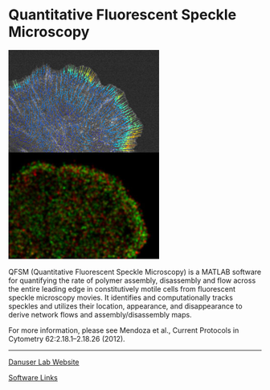 # Quantitative Fluorescent Speckle Microscopy
![Alt Text](QFSMpkg_img.jpg?raw=true)
                                        
QFSM (Quantitative Fluorescent Speckle Microscopy) is a MATLAB software for quantifying the rate of polymer assembly, disassembly and flow across the entire leading edge in constitutively motile cells from fluorescent speckle microscopy movies. It identifies and computationally tracks speckles and utilizes their location, appearance, and disappearance to derive network flows and assembly/disassembly maps.

For more information, please see Mendoza et al., Current Protocols in Cytometry 62:2.18.1–2.18.26 (2012). 

----------------------
[Danuser Lab Website](https://www.utsouthwestern.edu/labs/danuser/)

[Software Links](https://www.utsouthwestern.edu/labs/danuser/software/)

